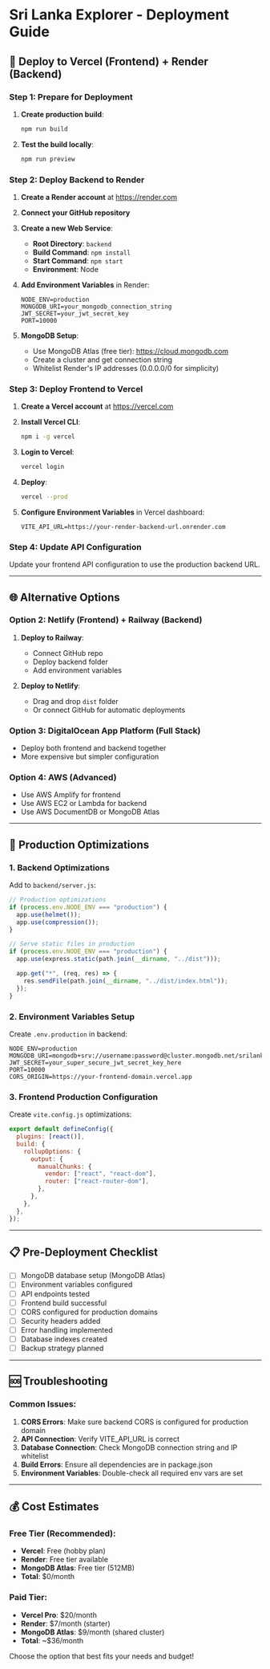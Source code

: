 # Sri Lanka Explorer - Deployment Guide

## 🚀 Deploy to Vercel (Frontend) + Render (Backend)

### **Step 1: Prepare for Deployment**

1. **Create production build**:

   ```bash
   npm run build
   ```

2. **Test the build locally**:
   ```bash
   npm run preview
   ```

### **Step 2: Deploy Backend to Render**

1. **Create a Render account** at https://render.com
2. **Connect your GitHub repository**
3. **Create a new Web Service**:

   - **Root Directory**: `backend`
   - **Build Command**: `npm install`
   - **Start Command**: `npm start`
   - **Environment**: Node

4. **Add Environment Variables** in Render:

   ```
   NODE_ENV=production
   MONGODB_URI=your_mongodb_connection_string
   JWT_SECRET=your_jwt_secret_key
   PORT=10000
   ```

5. **MongoDB Setup**:
   - Use MongoDB Atlas (free tier): https://cloud.mongodb.com
   - Create a cluster and get connection string
   - Whitelist Render's IP addresses (0.0.0.0/0 for simplicity)

### **Step 3: Deploy Frontend to Vercel**

1. **Create a Vercel account** at https://vercel.com
2. **Install Vercel CLI**:

   ```bash
   npm i -g vercel
   ```

3. **Login to Vercel**:

   ```bash
   vercel login
   ```

4. **Deploy**:

   ```bash
   vercel --prod
   ```

5. **Configure Environment Variables** in Vercel dashboard:
   ```
   VITE_API_URL=https://your-render-backend-url.onrender.com
   ```

### **Step 4: Update API Configuration**

Update your frontend API configuration to use the production backend URL.

---

## 🌐 Alternative Options

### **Option 2: Netlify (Frontend) + Railway (Backend)**

1. **Deploy to Railway**:

   - Connect GitHub repo
   - Deploy backend folder
   - Add environment variables

2. **Deploy to Netlify**:
   - Drag and drop `dist` folder
   - Or connect GitHub for automatic deployments

### **Option 3: DigitalOcean App Platform (Full Stack)**

- Deploy both frontend and backend together
- More expensive but simpler configuration

### **Option 4: AWS (Advanced)**

- Use AWS Amplify for frontend
- Use AWS EC2 or Lambda for backend
- Use AWS DocumentDB or MongoDB Atlas

---

## 🔧 Production Optimizations

### **1. Backend Optimizations**

Add to `backend/server.js`:

```javascript
// Production optimizations
if (process.env.NODE_ENV === "production") {
  app.use(helmet());
  app.use(compression());
}

// Serve static files in production
if (process.env.NODE_ENV === "production") {
  app.use(express.static(path.join(__dirname, "../dist")));

  app.get("*", (req, res) => {
    res.sendFile(path.join(__dirname, "../dist/index.html"));
  });
}
```

### **2. Environment Variables Setup**

Create `.env.production` in backend:

```
NODE_ENV=production
MONGODB_URI=mongodb+srv://username:password@cluster.mongodb.net/srilanka_explorer
JWT_SECRET=your_super_secure_jwt_secret_key_here
PORT=10000
CORS_ORIGIN=https://your-frontend-domain.vercel.app
```

### **3. Frontend Production Configuration**

Create `vite.config.js` optimizations:

```javascript
export default defineConfig({
  plugins: [react()],
  build: {
    rollupOptions: {
      output: {
        manualChunks: {
          vendor: ["react", "react-dom"],
          router: ["react-router-dom"],
        },
      },
    },
  },
});
```

---

## 📋 Pre-Deployment Checklist

- [ ] MongoDB database setup (MongoDB Atlas)
- [ ] Environment variables configured
- [ ] API endpoints tested
- [ ] Frontend build successful
- [ ] CORS configured for production domains
- [ ] Security headers added
- [ ] Error handling implemented
- [ ] Database indexes created
- [ ] Backup strategy planned

---

## 🆘 Troubleshooting

### Common Issues:

1. **CORS Errors**: Make sure backend CORS is configured for production domain
2. **API Connection**: Verify VITE_API_URL is correct
3. **Database Connection**: Check MongoDB connection string and IP whitelist
4. **Build Errors**: Ensure all dependencies are in package.json
5. **Environment Variables**: Double-check all required env vars are set

---

## 💰 Cost Estimates

### **Free Tier (Recommended)**:

- **Vercel**: Free (hobby plan)
- **Render**: Free tier available
- **MongoDB Atlas**: Free tier (512MB)
- **Total**: $0/month

### **Paid Tier**:

- **Vercel Pro**: $20/month
- **Render**: $7/month (starter)
- **MongoDB Atlas**: $9/month (shared cluster)
- **Total**: ~$36/month

Choose the option that best fits your needs and budget!

